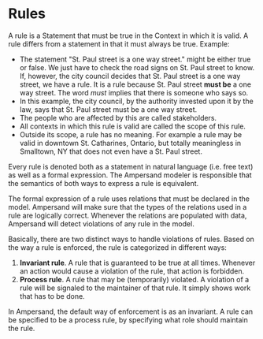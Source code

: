 # Rules

A rule is a Statement that must be true in the Context in which it is valid.
A rule differs from a statement in that it must always be true.
Example:
* The statement "St. Paul street is a one way street." might be either true or false. We just have to check the road signs on St. Paul street to know. If, however, the city council decides that St. Paul street is a one way street, we have a rule. It is a rule because St. Paul street **must be** a one way street. 
The word *must* implies that there is someone who says so.
* In this example, the city council, by the authority invested upon it by the law, says that St. Paul street must be a one way street.
* The people who are affected by this are called stakeholders.
* All contexts in which this rule is valid are called the scope of this rule.
* Outside its scope, a rule has no meaning.
For example a rule may be valid in downtown St. Catharines, Ontario, but totally meaningless in Smalltown, NY that does not even have a St. Paul street.

Every rule is denoted both as a statement in natural language (i.e. free text) as well as a formal expression. The Ampersand modeler is responsible that the semantics of both ways to express a rule is equivalent.

The formal expression of a rule uses relations that must be declared in the model. Ampersand will make sure that the types of the relations used in a rule are logically correct. Whenever the relations are populated with data, Ampersand will detect violations of any rule in the model. 

Basically, there are two distinct ways to handle violations of rules. Based on the way a rule is enforced, the rule is categorized in different ways:
 
 1. **Invariant rule**. A rule that is guaranteed to be true at all times. Whenever an action would cause a violation of the rule, that action is forbidden.  
 2. **Process rule**. A rule that may be (temporarily) violated. A violation of a rule will be signaled to the maintainer of that rule. It simply shows work that has to be done. 

In Ampersand, the default way of enforcement is as an invariant. A rule can be specified to be a process rule, by specifying what role should maintain the rule. 

